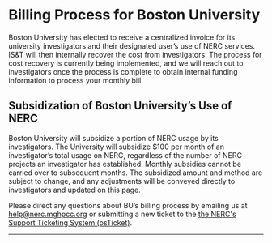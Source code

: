 # Billing Process for Boston University

Boston University has elected to receive a centralized invoice for its university
investigators and their designated user’s use of NERC services. IS&T will then
internally recover the cost from investigators. The process for cost recovery is
currently being implemented, and we will reach out to investigators once the process
is complete to obtain internal funding information to process your monthly bill.

## Subsidization of Boston University’s Use of NERC

Boston University will subsidize a portion of NERC usage by its investigators.
The University will subsidize $100 per month of an investigator’s total usage on
NERC, regardless of the number of NERC projects an investigator has established.
Monthly subsidies cannot be carried over to subsequent months. The subsidized
amount and method are subject to change, and any adjustments will be conveyed
directly to investigators and updated on this page.

Please direct any questions about BU’s billing process by emailing us at
[help@nerc.mghpcc.org](mailto:help@nerc.mghpcc.org?subject=NERC%20Boston%20University%20Billing%20Question)
or submitting a new ticket to the [the NERC's Support Ticketing System (osTicket)](https://mghpcc.supportsystem.com/open.php).

---
